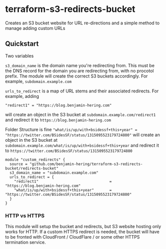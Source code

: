 # terraform-s3-redirects-bucket
Creates an S3 bucket website for URL re-directions and a simple method to manage adding custom URLs


## Quickstart

Two variables

`s3_domain_name` is the domain name you're redirecting from. This must be the DNS record for the domain you are redirecting from, with no procotol prefix. The module will create the correct S3 buckets accordingly. For example, `subdomain.example.com`

`urls_to_redirect` is a map of URL stems and their associated redirects. For example, adding

`"redirect1" = "https://blog.benjamin-hering.com"`

will create an object in the S3 bucket at `subdomain.example.com/redirect1` and redirect it to `https://blog.benjamin-hering.com`

Folder Structure is fine `"what/is/up/with+bsidessf+this+year" = "https://twitter.com/BSidesSF/status/1315095523179724800"` will create an object in the S3 bucket at `subdomain.example.com/what/is/up/with+bsidessf+this+year` and redirect it to `https://twitter.com/BSidesSF/status/1315095523179724800`


```
module "custom_redirects" {
  source = "github.com/benjamin-hering/terraform-s3-redirects-bucket/redirects-bucket"
  s3_domain_name = "subdomain.example.com"
  urls_to_redirect = {
    "redirect1"                                = "https://blog.benjamin-hering.com"
    "what/is/up/with+bsidessf+this+year"       = "https://twitter.com/BSidesSF/status/1315095523179724800"
  }
}
```

### HTTP vs HTTPS
This module will setup the bucket and redirects, but S3 website hosting only works for HTTP. If a custom HTTPS redirect is needed, the bucket will have to be fronted with CloudFront / CloudFlare / or some other HTTPS termination service.
